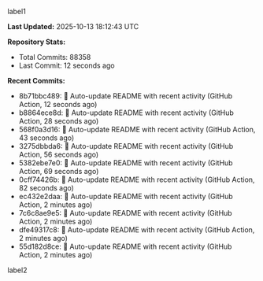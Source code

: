 
label1 
<!-- ACTIVITY_START -->
**Last Updated:** 2025-10-13 18:12:43 UTC

**Repository Stats:**
- Total Commits: 88358
- Last Commit: 12 seconds ago

**Recent Commits:**
- 8b71bbc489: 🤖 Auto-update README with recent activity (GitHub Action, 12 seconds ago)
- b8864ece8d: 🤖 Auto-update README with recent activity (GitHub Action, 28 seconds ago)
- 568f0a3d16: 🤖 Auto-update README with recent activity (GitHub Action, 43 seconds ago)
- 3275dbbda6: 🤖 Auto-update README with recent activity (GitHub Action, 56 seconds ago)
- 5382ebe7e0: 🤖 Auto-update README with recent activity (GitHub Action, 69 seconds ago)
- 0cff74426b: 🤖 Auto-update README with recent activity (GitHub Action, 82 seconds ago)
- ec432e2daa: 🤖 Auto-update README with recent activity (GitHub Action, 2 minutes ago)
- 7c6c8ae9e5: 🤖 Auto-update README with recent activity (GitHub Action, 2 minutes ago)
- dfe49317c8: 🤖 Auto-update README with recent activity (GitHub Action, 2 minutes ago)
- 55d182d8ce: 🤖 Auto-update README with recent activity (GitHub Action, 2 minutes ago)
<!-- ACTIVITY_END -->

label2
